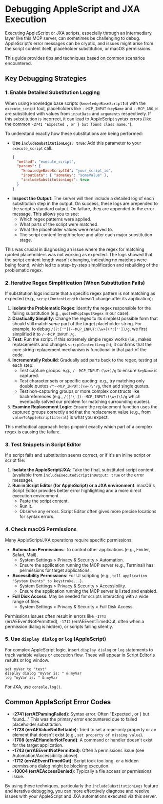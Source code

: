 # Debugging AppleScript and JXA Execution

Executing AppleScript or JXA scripts, especially through an intermediary layer like this MCP server, can sometimes be challenging to debug. AppleScript's error messages can be cryptic, and issues might arise from the script content itself, placeholder substitution, or macOS permissions.

This guide provides tips and techniques based on common scenarios encountered.

## Key Debugging Strategies

### 1. Enable Detailed Substitution Logging

When using knowledge base scripts (`knowledgeBaseScriptId`) with the `execute_script` tool, placeholders like `--MCP_INPUT:keyName` and `--MCP_ARG_N` are substituted with values from `inputData` and `arguments` respectively. If this substitution is incorrect, it can lead to AppleScript syntax errors (like the common `-2741 "Expected , or } but found class name."`).

To understand exactly how these substitutions are being performed:

*   **Use `includeSubstitutionLogs: true`**: Add this parameter to your `execute_script` call.
    ```json
    {
      "method": "execute_script",
      "params": {
        "knowledgeBaseScriptId": "your_script_id",
        "inputData": { "someKey": "someValue" },
        "includeSubstitutionLogs": true 
      }
    }
    ```
*   **Inspect the Output**: The server will then include a detailed log of each substitution step in the output. On success, these logs are prepended to the script's standard output. On failure, they are appended to the error message. This allows you to see:
    *   Which regex patterns were applied.
    *   What parts of the script were matched.
    *   What the placeholder values were resolved to.
    *   The script content length before and after each major substitution stage.

This was crucial in diagnosing an issue where the regex for matching quoted placeholders was not working as expected. The logs showed that the script content length wasn't changing, indicating no matches were being found, which led to a step-by-step simplification and rebuilding of the problematic regex.

### 2. Iterative Regex Simplification (When Substitution Fails)

If substitution logs indicate that a specific regex pattern is not matching as expected (e.g., `scriptContentLength` doesn't change after its application):

1.  **Isolate the Problematic Regex**: Identify the regex responsible for the failing substitution (e.g., `quotedMcpInputRegex` in our case).
2.  **Drastically Simplify**: Change the regex to its simplest possible form that should still match *some* part of the target placeholder string. For example, to debug `/(?:['"])--MCP_INPUT:(\w+)(?:[''])/g`, we first simplified it to `/--MCP_INPUT:/g`.
3.  **Test**: Run the script. If this extremely simple regex works (i.e., makes replacements and changes `scriptContentLength`), it confirms that the core string replacement mechanism is functional in that part of the code.
4.  **Incrementally Rebuild**: Gradually add parts back to the regex, testing at each step:
    *   Test capture groups: e.g., `/--MCP_INPUT:(\w+)/g` to ensure `keyName` is captured.
    *   Test character sets or specific quoting: e.g., try matching only double quotes `/"--MCP_INPUT:(\w+)\"/g`, then add single quotes.
    *   Test non-capturing groups or more complex constructs like backreferences (e.g., `/(["\'])--MCP_INPUT:(\w+)\1/g` which eventually solved our problem for matching surrounding quotes).
5.  **Examine Replacement Logic**: Ensure the replacement function uses the captured groups correctly and that the replacement value (e.g., from `valueToAppleScriptLiteral`) is what you expect.

This methodical approach helps pinpoint exactly which part of a complex regex is causing the failure.

### 3. Test Snippets in Script Editor

If a script fails and substitution seems correct, or if it's an inline script or script file:

1.  **Isolate the AppleScript/JXA**: Take the final, substituted script content (available from `includeExecutedScriptInOutput: true` or the error message).
2.  **Run in Script Editor (for AppleScript) or a JXA environment**: macOS's Script Editor provides better error highlighting and a more direct execution environment.
    *   Paste the script content.
    *   Run it.
    *   Observe any errors. Script Editor often gives more precise locations for syntax errors.

### 4. Check macOS Permissions

Many AppleScript/JXA operations require specific permissions:

*   **Automation Permissions**: To control other applications (e.g., Finder, Safari, Mail).
    *   System Settings > Privacy & Security > Automation.
    *   Ensure the application running the MCP server (e.g., Terminal) has permissions for target applications.
*   **Accessibility Permissions**: For UI scripting (e.g., `tell application "System Events" to keystroke...`).
    *   System Settings > Privacy & Security > Accessibility.
    *   Ensure the application running the MCP server is listed and enabled.
*   **Full Disk Access**: May be needed for scripts interacting with a wide range of files.
    *   System Settings > Privacy & Security > Full Disk Access.

Permissions issues often result in errors like `-1743` (errAEEventNotPermitted), `-1712` (errAEEventTimedOut, often when a permission dialog is hidden), or scripts failing silently.

### 5. Use `display dialog` or `log` (AppleScript)

For complex AppleScript logic, insert `display dialog` or `log` statements to track variable values or execution flow. These will appear in Script Editor's results or log window.

```applescript
set myVar to "test"
display dialog "myVar is: " & myVar
log "myVar is: " & myVar
```

For JXA, use `console.log()`.

## Common AppleScript Error Codes

*   **-2741 (errAEParsingFailed)**: Syntax error. Often "Expected , or } but found..." This was the primary error encountered due to failed placeholder substitution.
*   **-1728 (errAEValueNotSettable)**: Tried to set a read-only property or an element that doesn't exist (e.g., `set property of missing value`).
*   **-1708 (errAEHandlerNotFound)**: A command or handler doesn't exist for the target application.
*   **-1743 (errAEEventNotPermitted)**: Often a permissions issue (see Automation/Accessibility above).
*   **-1712 (errAEEventTimedOut)**: Script took too long, or a hidden permissions dialog might be blocking execution.
*   **-10004 (errAEAccessDenied)**: Typically a file access or permissions issue.

By using these techniques, particularly the `includeSubstitutionLogs` feature and iterative debugging, you can more effectively diagnose and resolve issues with your AppleScript and JXA automations executed via this server. 